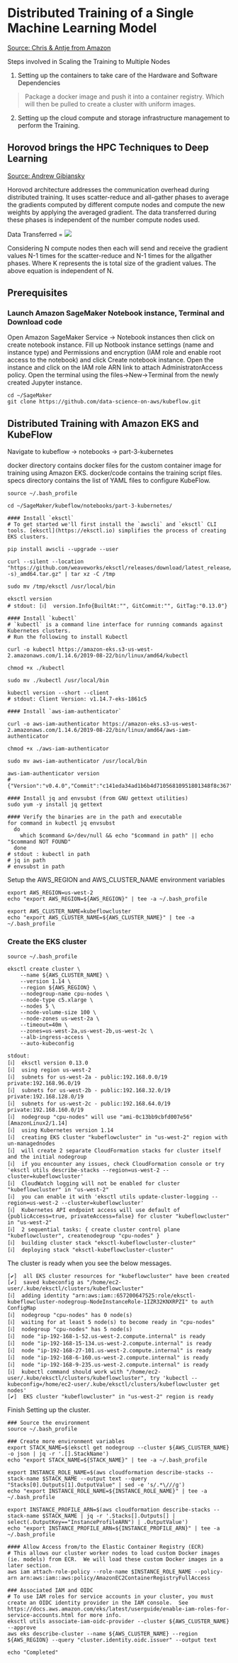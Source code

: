 # Distributed Training of a Single Machine Learning Model

[Source: Chris & Antje from Amazon](https://master.d2j834wqg8s4j0.amplifyapp.com/intro.html)

Steps involved in Scaling the Training to Multiple Nodes

1. Setting up the containers to take care of the Hardware and Software Dependencies
  > Package a docker image and push it into a container registry. Which will then be pulled to create a cluster with uniform images.
2. Setting up the cloud compute and storage infrastructure management to perform the Training.

## Horovod brings the HPC Techniques to Deep Learning
[Source: Andrew Gibiansky](http://andrew.gibiansky.com/blog/machine-learning/baidu-allreduce/)

Horovod architecture addresses the communication overhead during distributed training. It uses scatter-reduce and all-gather phases to average the gradients computed by different compute nodes and compute the new weights by applying the averaged gradient. The data transferred during these phases is independent of the number compute nodes used.

Data Transferred = <img src="https://render.githubusercontent.com/render/math?math=2(N-1)\frac{K}{N}">

Considering N compute nodes then each will send and receive the gradient values N-1 times for the scatter-reduce and N-1 times for the allgather phases. Where K represents the is total size of the gradient values. The above equation is independent of N.

## Prerequisites

### Launch Amazon SageMaker Notebook instance, Terminal and Download code

Open Amazon SageMaker Service -> Notebook instances then click on create notebook instance.
Fill up Notbook instance settings (name and instance type) and Permissions and encryption (IAM role and enable root access to the notebook) and click Create notebook instance. Open the instance and click on the IAM role ARN link to attach AdministratorAccess policy. Open the terminal using the files->New->Terminal from the newly created Jupyter instance.

```
cd ~/SageMaker
git clone https://github.com/data-science-on-aws/kubeflow.git
```

## Distributed Training with Amazon EKS and KubeFlow

Navigate to kubeflow -> notebooks -> part-3-kubernetes

docker directory contains docker files for the custom container image for training using Amazon EKS.
docker/code contains the training script files.
specs directory contains the list of YAML files to configure KubeFlow.

```
source ~/.bash_profile

cd ~/SageMaker/kubeflow/notebooks/part-3-kubernetes/

#### Install `eksctl`
# To get started we'll first install the `awscli` and `eksctl` CLI tools. [eksctl](https://eksctl.io) simplifies the process of creating EKS clusters.

pip install awscli --upgrade --user

curl --silent --location "https://github.com/weaveworks/eksctl/releases/download/latest_release/eksctl_$(uname -s)_amd64.tar.gz" | tar xz -C /tmp

sudo mv /tmp/eksctl /usr/local/bin

eksctl version
# stdout: [ℹ]  version.Info{BuiltAt:"", GitCommit:"", GitTag:"0.13.0"}

#### Install `kubectl`
# `kubectl` is a command line interface for running commands against Kubernetes clusters. 
# Run the following to install Kubectl

curl -o kubectl https://amazon-eks.s3-us-west-2.amazonaws.com/1.14.6/2019-08-22/bin/linux/amd64/kubectl

chmod +x ./kubectl

sudo mv ./kubectl /usr/local/bin

kubectl version --short --client
# stdout: Client Version: v1.14.7-eks-1861c5

#### Install `aws-iam-authenticator`

curl -o aws-iam-authenticator https://amazon-eks.s3-us-west-2.amazonaws.com/1.14.6/2019-08-22/bin/linux/amd64/aws-iam-authenticator

chmod +x ./aws-iam-authenticator

sudo mv aws-iam-authenticator /usr/local/bin

aws-iam-authenticator version
# {"Version":"v0.4.0","Commit":"c141eda34ad1b6b4d71056810951801348f8c367"}

#### Install jq and envsubst (from GNU gettext utilities) 
sudo yum -y install jq gettext

#### Verify the binaries are in the path and executable
for command in kubectl jq envsubst
  do
    which $command &>/dev/null && echo "$command in path" || echo "$command NOT FOUND"
  done
# stdout : kubectl in path
# jq in path
# envsubst in path

```

Setup the AWS_REGION and AWS_CLUSTER_NAME environment variables
```
export AWS_REGION=us-west-2
echo "export AWS_REGION=${AWS_REGION}" | tee -a ~/.bash_profile

export AWS_CLUSTER_NAME=kubeflowcluster
echo "export AWS_CLUSTER_NAME=${AWS_CLUSTER_NAME}" | tee -a ~/.bash_profile

```
### Create the EKS cluster
```
source ~/.bash_profile

eksctl create cluster \
    --name ${AWS_CLUSTER_NAME} \
    --version 1.14 \
    --region ${AWS_REGION} \
    --nodegroup-name cpu-nodes \
    --node-type c5.xlarge \
    --nodes 5 \
    --node-volume-size 100 \
    --node-zones us-west-2a \
    --timeout=40m \
    --zones=us-west-2a,us-west-2b,us-west-2c \
    --alb-ingress-access \
    --auto-kubeconfig

stdout:
[ℹ]  eksctl version 0.13.0
[ℹ]  using region us-west-2
[ℹ]  subnets for us-west-2a - public:192.168.0.0/19 private:192.168.96.0/19
[ℹ]  subnets for us-west-2b - public:192.168.32.0/19 private:192.168.128.0/19
[ℹ]  subnets for us-west-2c - public:192.168.64.0/19 private:192.168.160.0/19
[ℹ]  nodegroup "cpu-nodes" will use "ami-0c13bb9cbfd007e56" [AmazonLinux2/1.14]
[ℹ]  using Kubernetes version 1.14
[ℹ]  creating EKS cluster "kubeflowcluster" in "us-west-2" region with un-managednodes
[ℹ]  will create 2 separate CloudFormation stacks for cluster itself and the initial nodegroup
[ℹ]  if you encounter any issues, check CloudFormation console or try 'eksctl utils describe-stacks --region=us-west-2 --cluster=kubeflowcluster'
[ℹ]  CloudWatch logging will not be enabled for cluster "kubeflowcluster" in "us-west-2"
[ℹ]  you can enable it with 'eksctl utils update-cluster-logging --region=us-west-2 --cluster=kubeflowcluster'
[ℹ]  Kubernetes API endpoint access will use default of {publicAccess=true, privateAccess=false} for cluster "kubeflowcluster" in "us-west-2"
[ℹ]  2 sequential tasks: { create cluster control plane "kubeflowcluster", createnodegroup "cpu-nodes" }
[ℹ]  building cluster stack "eksctl-kubeflowcluster-cluster"
[ℹ]  deploying stack "eksctl-kubeflowcluster-cluster"
```

The cluster is ready when you see the below messages.
```
[✔]  all EKS cluster resources for "kubeflowcluster" have been created
[✔]  saved kubeconfig as "/home/ec2-user/.kube/eksctl/clusters/kubeflowcluster"
[ℹ]  adding identity "arn:aws:iam::657200647525:role/eksctl-kubeflowcluster-nodegroup-NodeInstanceRole-1IZR32KNXRPZI" to auth ConfigMap
[ℹ]  nodegroup "cpu-nodes" has 0 node(s)
[ℹ]  waiting for at least 5 node(s) to become ready in "cpu-nodes"
[ℹ]  nodegroup "cpu-nodes" has 5 node(s)
[ℹ]  node "ip-192-168-1-52.us-west-2.compute.internal" is ready
[ℹ]  node "ip-192-168-15-134.us-west-2.compute.internal" is ready
[ℹ]  node "ip-192-168-27-101.us-west-2.compute.internal" is ready
[ℹ]  node "ip-192-168-6-160.us-west-2.compute.internal" is ready
[ℹ]  node "ip-192-168-9-235.us-west-2.compute.internal" is ready
[ℹ]  kubectl command should work with "/home/ec2-user/.kube/eksctl/clusters/kubeflowcluster", try 'kubectl --kubeconfig=/home/ec2-user/.kube/eksctl/clusters/kubeflowcluster get nodes'
[✔]  EKS cluster "kubeflowcluster" in "us-west-2" region is ready
```

Finish Setting up the cluster.

```
### Source the environment
source ~/.bash_profile

### Create more environment variables
export STACK_NAME=$(eksctl get nodegroup --cluster ${AWS_CLUSTER_NAME} -o json | jq -r '.[].StackName')
echo "export STACK_NAME=${STACK_NAME}" | tee -a ~/.bash_profile

export INSTANCE_ROLE_NAME=$(aws cloudformation describe-stacks --stack-name $STACK_NAME --output text --query "Stacks[0].Outputs[1].OutputValue" | sed -e 's/.*\///g')
echo "export INSTANCE_ROLE_NAME=${INSTANCE_ROLE_NAME}" | tee -a ~/.bash_profile

export INSTANCE_PROFILE_ARN=$(aws cloudformation describe-stacks --stack-name $STACK_NAME | jq -r '.Stacks[].Outputs[] | select(.OutputKey=="InstanceProfileARN") | .OutputValue')
echo "export INSTANCE_PROFILE_ARN=${INSTANCE_PROFILE_ARN}" | tee -a ~/.bash_profile

#### Allow Access from/to the Elastic Container Registry (ECR)
# This allows our cluster worker nodes to load custom Docker images (ie. models) from ECR.  We will load these custom Docker images in a later section.
aws iam attach-role-policy --role-name $INSTANCE_ROLE_NAME --policy-arn arn:aws:iam::aws:policy/AmazonEC2ContainerRegistryFullAccess

### Associated IAM and OIDC
# To use IAM roles for service accounts in your cluster, you must create an OIDC identity provider in the IAM console.  See https://docs.aws.amazon.com/eks/latest/userguide/enable-iam-roles-for-service-accounts.html for more info.
eksctl utils associate-iam-oidc-provider --cluster ${AWS_CLUSTER_NAME} --approve
aws eks describe-cluster --name ${AWS_CLUSTER_NAME} --region ${AWS_REGION} --query "cluster.identity.oidc.issuer" --output text

echo "Completed"
```

